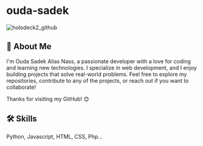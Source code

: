 # ouda-sadek
![holodeck2_github](https://github.com/user-attachments/assets/c7f6f42c-7a0e-47d5-a95b-811ea7a2ba1a)

## 🚀 About Me
I'm Ouda Sadek Alias Nass, a passionate developer with a love for coding and learning new technologies. I specialize in web development, and I enjoy building projects that solve real-world problems. Feel free to explore my repositories, contribute to any of the projects, or reach out if you want to collaborate!

Thanks for visiting my GitHub! 😊

## 🛠 Skills
Python, Javascript, HTML, CSS, Php...
